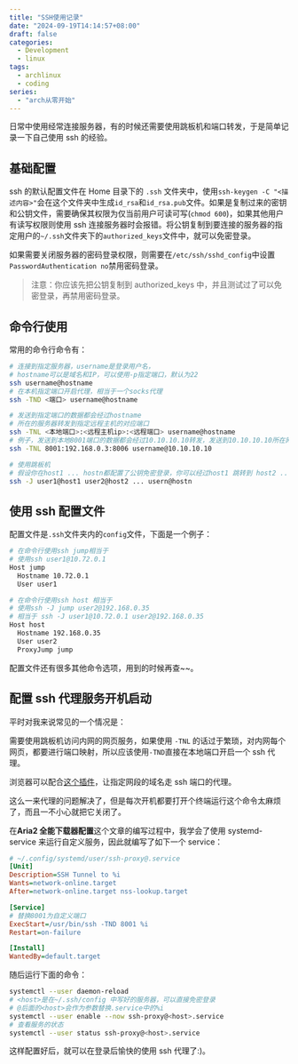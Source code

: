 ```yaml
---
title: "SSH使用记录"
date: "2024-09-19T14:14:57+08:00"
draft: false
categories:
  - Development
  - linux
tags:
  - archlinux
  - coding
series:
  - "arch从零开始"
---
```


日常中使用经常连接服务器，有的时候还需要使用跳板机和端口转发，于是简单记录一下自己使用 ssh 的经验。

## 基础配置

ssh 的默认配置文件在 Home 目录下的 `.ssh` 文件夹中，使用`ssh-keygen -C "<描述内容>"`会在这个文件夹中生成`id_rsa`和`id_rsa.pub`文件。如果是复制过来的密钥和公钥文件，需要确保其权限为仅当前用户可读可写(`chmod 600`)，如果其他用户有读写权限则使用 ssh 连接服务器时会报错。将公钥复制到要连接的服务器的指定用户的`~/.ssh`文件夹下的`authorized_keys`文件中，就可以免密登录。

如果需要关闭服务器的密码登录权限，则需要在`/etc/ssh/sshd_config`中设置`PasswordAuthentication no`禁用密码登录。

> 注意：你应该先把公钥复制到 authorized_keys 中，并且测试过了可以免密登录，再禁用密码登录。

## 命令行使用

常用的命令行命令有：

```bash
# 连接到指定服务器，username是登录用户名，
# hostname可以是域名和IP，可以使用-p指定端口，默认为22
ssh username@hostname
# 在本机指定端口开启代理，相当于一个socks代理
ssh -TND <端口> username@hostname

# 发送到指定端口的数据都会经过hostname
# 所在的服务器转发到指定远程主机的对应端口
ssh -TNL <本地端口>:<远程主机ip>:<远程端口> username@hostname
# 例子，发送到本地8001端口的数据都会经过10.10.10.10转发，发送到10.10.10.10所在网络环境下的192.168.0.3:80
ssh -TNL 8001:192.168.0.3:8006 username@10.10.10.10

# 使用跳板机
# 假设你在host1 ... hostn都配置了公钥免密登录，你可以经过host1 跳转到 host2 ... 链式跳转连接到 hostn
ssh -J user1@host1 user2@host2 ... usern@hostn
```

## 使用 ssh 配置文件

配置文件是`.ssh`文件夹内的`config`文件，下面是一个例子：

```bash
# 在命令行使用ssh jump相当于
# 使用ssh user1@10.72.0.1
Host jump
  Hostname 10.72.0.1
  User user1

# 在命令行使用ssh host 相当于
# 使用ssh -J jump user2@192.168.0.35
# 相当于 ssh -J user1@10.72.0.1 user2@192.168.0.35
Host host
  Hostname 192.168.0.35
  User user2
  ProxyJump jump
```

配置文件还有很多其他命令选项，用到的时候再查~~。

## 配置 ssh 代理服务开机启动

平时对我来说常见的一个情况是：

需要使用跳板机访问内网的网页服务，如果使用 `-TNL` 的话过于繁琐，对内网每个网页，都要进行端口映射，所以应该使用`-TND`直接在本地端口开启一个 ssh 代理。

浏览器可以配合[这个插件](https://github.com/FelisCatus/SwitchyOmega)，让指定网段的域名走 ssh 端口的代理。

这么一来代理的问题解决了，但是每次开机都要打开个终端运行这个命令太麻烦了，而且一不小心就把它关闭了。

在**Aria2 全能下载器配置**这个文章的编写过程中，我学会了使用 systemd-service 来运行自定义服务，因此就编写了如下一个 service：

```ini
# ~/.config/systemd/user/ssh-proxy@.service
[Unit]
Description=SSH Tunnel to %i
Wants=network-online.target
After=network-online.target nss-lookup.target

[Service]
# 替换8001为自定义端口
ExecStart=/usr/bin/ssh -TND 8001 %i
Restart=on-failure

[Install]
WantedBy=default.target
```

随后运行下面的命令：

```bash
systemctl --user daemon-reload
# <host>是在~/.ssh/config 中写好的服务器，可以直接免密登录
# @后面的<host>会作为参数替换.service中的%i
systemctl --user enable --now ssh-proxy@<host>.service
# 查看服务的状态
systemctl --user status ssh-proxy@<host>.service
```

这样配置好后，就可以在登录后愉快的使用 ssh 代理了:)。
